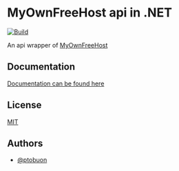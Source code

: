 # MyOwnFreeHost api in .NET
[![Build](https://github.com/ptobuon/mofh-net-api/actions/workflows/dotnet.yml/badge.svg)](https://github.com/ptobuon/mofh-net-api/actions/workflows/dotnet.yml)

An api wrapper of [MyOwnFreeHost](https://api.myownfreehost.net) 
## Documentation

[Documentation can be found here](https://ptobuon.eu.org/mofh-net-api)


## License

[MIT](https://choosealicense.com/licenses/mit/)


## Authors

- [@ptobuon](https://www.github.com/ptobuon)
